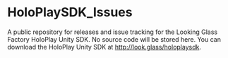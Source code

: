 # HoloPlaySDK_Issues
A public repository for releases and issue tracking for the Looking Glass Factory HoloPlay Unity SDK. No source code will be stored here. You can download the HoloPlay Unity SDK at http://look.glass/holoplaysdk.

